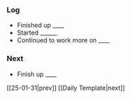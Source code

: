 ### Log
- Finished up ____
- Started ______
- Continued to work more on ____
### Next
- Finish up ____

[[25-01-31|prev]] [[Daily Template|next]]